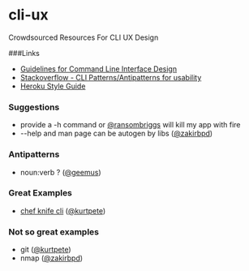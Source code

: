 # cli-ux
Crowdsourced Resources For CLI UX Design


###Links

 * [Guidelines for Command Line Interface Design](http://www.cs.pomona.edu/classes/cs181f/supp/cli.html)
 * [Stackoverflow - CLI Patterns/Antipatterns for usability](https://stackoverflow.com/questions/762724/cli-patterns-antipatterns-for-usability)
 * [Heroku Style Guide](https://gist.github.com/geemus/e75f3374939a42690506)

### Suggestions
 * provide a -h command or [@ransombriggs](https://twitter.com/ransombriggs/status/576383785832292353) will kill my app with fire
 * --help and man page can be autogen by libs ([@zakirbpd](https://twitter.com/zakirbpd/status/576392787274256384))

### Antipatterns
 * noun:verb ? ([@geemus](https://twitter.com/geemus/status/576387013907107843))

### Great Examples
 * [chef knife cli](http://t.co/nVuNtwN2e3) ([@kurtpete](https://twitter.com/kurtpete/status/576408318513700864))

### Not so great examples
 * git ([@kurtpete](https://twitter.com/kurtpete/status/576408318513700864))
 * nmap ([@zakirbpd](https://twitter.com/zakirbpd/status/576392787274256384))
